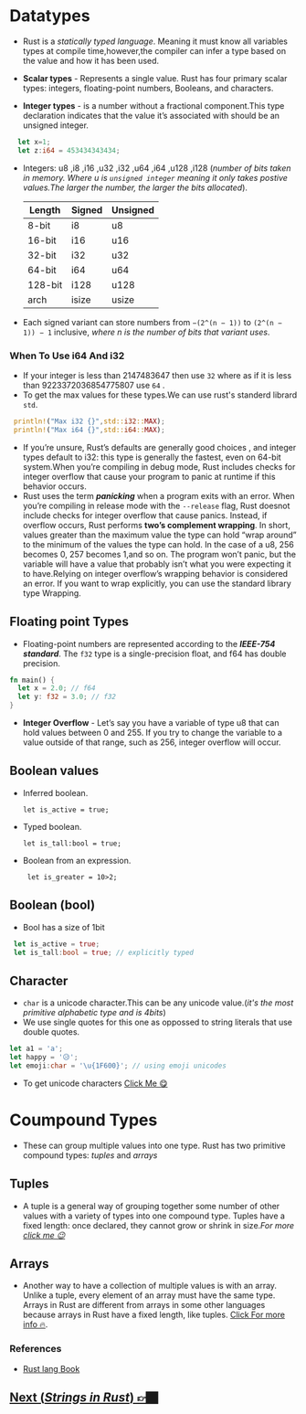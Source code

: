 # Datatypes

- Rust is a _statically typed language_. Meaning it must know all variables types at compile time,however,the compiler can infer a type based on the value and how it has been used.

- **Scalar types** - Represents a single value. Rust has four primary scalar types: integers, floating-point numbers, Booleans, and characters.
- **Integer types** - is a number without a fractional component.This type declaration indicates that the value it’s associated with should be an unsigned integer.

<!-- ## Primitive types -->

```rs
  let x=1;
  let z:i64 = 453434343434;
```

- Integers: u8 ,i8 ,i16 ,u32 ,i32 ,u64 ,i64 ,u128 ,i128 (_number of bits taken in memory. Where u is `unsigned integer` meaning it only takes postive values.The larger the number, the larger the bits allocated_).

  | Length  | Signed | Unsigned |
  | ------- | ------ | -------- |
  | 8-bit   | i8     | u8       |
  | 16-bit  | i16    | u16      |
  | 32-bit  | i32    | u32      |
  | 64-bit  | i64    | u64      |
  | 128-bit | i128   | u128     |
  | arch    | isize  | usize    |

- Each signed variant can store numbers from `−(2^(n − 1))` to `(2^(n − 1)) − 1` inclusive, _where n is the number of bits that variant uses_.

### When To Use i64 And i32

- If your integer is less than 2147483647 then use `32` where as if it is less than 9223372036854775807 use `64` .
- To get the max values for these types.We can use rust's standerd librard `std`.

```rs
 println!("Max i32 {}",std::i32::MAX);
 println!("Max i64 {}",std::i64::MAX);
```

- If you’re unsure, Rust’s defaults are generally good choices , and integer types default to i32: this type is generally the fastest, even on 64-bit system.When you’re compiling in debug mode, Rust includes checks for integer overflow that cause your program to panic at runtime if this behavior occurs.
- Rust uses the term **_panicking_** when a program exits with an error. When you’re compiling in release mode with the `--release` flag, Rust doesnot include checks for integer overflow that cause panics. Instead, if overflow occurs, Rust performs **two’s complement wrapping**. In short, values greater than the maximum value the type can hold “wrap around” to the minimum of the values the type can hold. In the case of a u8, 256 becomes 0, 257 becomes 1,and so on. The program won’t panic, but the variable will have a value that probably isn’t what you were expecting it to have.Relying on integer overflow’s wrapping behavior is considered an error. If you want to wrap explicitly, you can use the standard library type Wrapping.

## Floating point Types

- Floating-point numbers are represented according to the **_IEEE-754 standard_**. The `f32` type is a single-precision float, and f64 has double precision.

```rs
fn main() {
  let x = 2.0; // f64
  let y: f32 = 3.0; // f32
}
```

- **Integer Overflow** - Let’s say you have a variable of type u8 that can hold values between 0 and 255. If you try to change the variable to a value outside of that range, such as 256, integer overflow will occur.

## Boolean values

- Inferred boolean.

  `let is_active = true;`

- Typed boolean.

  `let is_tall:bool = true;`

- Boolean from an expression.

  ` let is_greater = 10>2;`

## Boolean (bool)

- Bool has a size of 1bit

```rs
 let is_active = true;
 let is_tall:bool = true; // explicitly typed
```

## Character

- `char` is a unicode character.This can be any unicode value.(_it's the most primitive alphabetic type and is 4bits_)
- We use single quotes for this one as oppossed to string literals that use double quotes.

```rs
let a1 = 'a';
let happy = '😥';
let emoji:char = '\u{1F600}'; // using emoji unicodes
```

- To get unicode characters [Click Me 😋](https://www.toptal.com/designers/htmlarrows/punctuation/middle-dot/)

# Coumpound Types

- These can group multiple values into one type. Rust has two primitive compound types: _tuples_ and _arrays_

## Tuples

- A tuple is a general way of grouping together some number of other values with a variety of types into one compound type. Tuples have a fixed length: once declared, they cannot grow or shrink in size._For more [click me 😉](./0x05-Tuples.md)_

## Arrays

- Another way to have a collection of multiple values is with an array. Unlike a tuple, every element of an array must have the same type. Arrays in Rust are different from arrays in some other languages because arrays in Rust have a fixed length, like tuples. [Click For more info 🔥](/docs/0x06-Arrays.md).

### References

- [Rust lang Book](rust-programming-language-steve-klabnik.pdf)

## [Next (_Strings in Rust_) 👉🏿](0x04-Strings.md)
